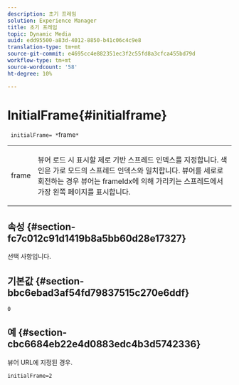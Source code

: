 ```yaml
---
description: 초기 프레임
solution: Experience Manager
title: 초기 프레임
topic: Dynamic Media
uuid: edd95500-a83d-4012-8850-b41c06c4c9e8
translation-type: tm+mt
source-git-commit: e4695cc4e882351ec3f2c55fd8a3cfca455bd79d
workflow-type: tm+mt
source-wordcount: '58'
ht-degree: 10%

---
```



# InitialFrame{#initialframe}

` initialFrame= *`frame`*`

<table id="table_06B5F795889E402FB6BCEA4D882E1422"> 
 <tbody> 
  <tr> 
   <td colname="col1"> <p> <span class="codeph"><span class="varname"> frame</span></span> </p> </td> 
   <td colname="col2"> <p> 뷰어 로드 시 표시할 제로 기반 스프레드 인덱스를 지정합니다. 색인은 가로 모드의 스프레드 인덱스와 일치합니다. 뷰어를 세로로 회전하는 경우 뷰어는 <span class="codeph"> frameIdx</span>에 의해 가리키는 스프레드에서 가장 왼쪽 페이지를 표시합니다. </p> </td> 
  </tr> 
 </tbody> 
</table>

## 속성 {#section-fc7c012c91d1419b8a5bb60d28e17327}

선택 사항입니다.

## 기본값 {#section-bbc6ebad3af54fd79837515c270e6ddf}

`0`

## 예 {#section-cbc6684eb22e4d0883edc4b3d5742336}

뷰어 URL에 지정된 경우.

```
initialFrame=2
```

